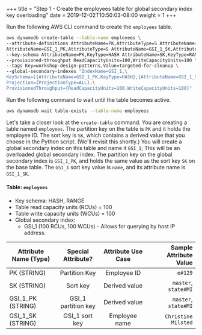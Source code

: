 +++
title = "Step 1 - Create the employees table for global secondary index key overloading"
date = 2019-12-02T10:50:03-08:00
weight = 1
+++


Run the following AWS CLI command to create the `employees` table.
```bash
aws dynamodb create-table --table-name employees \
--attribute-definitions AttributeName=PK,AttributeType=S AttributeName=SK,AttributeType=S \
AttributeName=GSI_1_PK,AttributeType=S AttributeName=GSI_1_SK,AttributeType=S \
--key-schema AttributeName=PK,KeyType=HASH AttributeName=SK,KeyType=RANGE \
--provisioned-throughput ReadCapacityUnits=100,WriteCapacityUnits=100 \
--tags Key=workshop-design-patterns,Value=targeted-for-cleanup \
--global-secondary-indexes "IndexName=GSI_1,\
KeySchema=[{AttributeName=GSI_1_PK,KeyType=HASH},{AttributeName=GSI_1_SK,KeyType=RANGE}],\
Projection={ProjectionType=ALL},\
ProvisionedThroughput={ReadCapacityUnits=100,WriteCapacityUnits=100}"
```
Run the following command to wait until the table becomes active.
```bash
aws dynamodb wait table-exists --table-name employees
```
Let's take a closer look at the `create-table` command. You are creating a table named `employees`. The partition key on the table is `PK` and it holds the employee ID. The sort key is `SK`, which contains a derived value that you choose in the Python script. (We'll revisit this shortly.) You will create a global secondary index on this table and name it `GSI_1`; This will be an overloaded global secondary index. The partition key on the global secondary index is `GSI_1_PK`, and holds the same value as the sort key `SK` on the base table. The `GSI_1` sort key value is `name`, and its attribute name is `GSI_1_SK`.

#### Table: `employees`

- Key schema: HASH, RANGE
- Table read capacity units (RCUs) = 100
- Table write capacity units (WCUs)  = 100
- Global secondary index:
  - GSI_1 (100 RCUs, 100 WCUs) - Allows for querying by host IP address.



| Attribute Name (Type)        | Special Attribute?           | Attribute Use Case          | Sample Attribute Value  |
| ------------- |:-------------:|:-------------:| -----:|
| PK (STRING)      | Partition Key | Employee ID  | `e#129`  |
| SK (STRING)      | Sort key | Derived value  | `master`, `state#MI`  |
| GSI_1_PK (STRING)      | GSI_1 partition key | Derived value  | `master`, `state#MI` |
| GSI_1_SK (STRING)      | GSI_1 sort key | Employee name  | `Christine Milsted`  |
